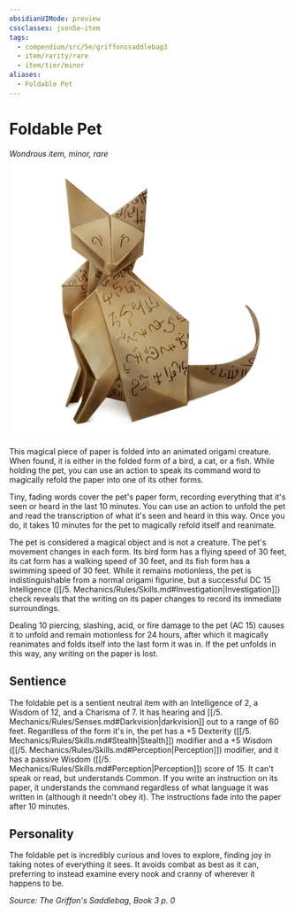 ```yaml
---
obsidianUIMode: preview
cssclasses: json5e-item
tags:
  - compendium/src/5e/griffonssaddlebag3
  - item/rarity/rare
  - item/tier/minor
aliases:
  - Foldable Pet
---
```

# Foldable Pet
*Wondrous item, minor, rare*  
![](https://raw.githubusercontent.com/TheGiddyLimit/homebrew-img/main/img/GriffonsSaddlebag3/Foldable-Pet.webp#right)  


This magical piece of paper is folded into an animated origami creature. When found, it is either in the folded form of a bird, a cat, or a fish. While holding the pet, you can use an action to speak its command word to magically refold the paper into one of its other forms.

Tiny, fading words cover the pet's paper form, recording everything that it's seen or heard in the last 10 minutes. You can use an action to unfold the pet and read the transcription of what it's seen and heard in this way. Once you do, it takes 10 minutes for the pet to magically refold itself and reanimate.

The pet is considered a magical object and is not a creature. The pet's movement changes in each form. Its bird form has a flying speed of 30 feet, its cat form has a walking speed of 30 feet, and its fish form has a swimming speed of 30 feet. While it remains motionless, the pet is indistinguishable from a normal origami figurine, but a successful DC 15 Intelligence ([[/5. Mechanics/Rules/Skills.md#Investigation\|Investigation]]) check reveals that the writing on its paper changes to record its immediate surroundings.

Dealing 10 piercing, slashing, acid, or fire damage to the pet (AC 15) causes it to unfold and remain motionless for 24 hours, after which it magically reanimates and folds itself into the last form it was in. If the pet unfolds in this way, any writing on the paper is lost.

## Sentience

The foldable pet is a sentient neutral item with an Intelligence of 2, a Wisdom of 12, and a Charisma of 7. It has hearing and [[/5. Mechanics/Rules/Senses.md#Darkvision\|darkvision]] out to a range of 60 feet. Regardless of the form it's in, the pet has a +5 Dexterity ([[/5. Mechanics/Rules/Skills.md#Stealth\|Stealth]]) modifier and a +5 Wisdom ([[/5. Mechanics/Rules/Skills.md#Perception\|Perception]]) modifier, and it has a passive Wisdom ([[/5. Mechanics/Rules/Skills.md#Perception\|Perception]]) score of 15. It can't speak or read, but understands Common. If you write an instruction on its paper, it understands the command regardless of what language it was written in (although it needn't obey it). The instructions fade into the paper after 10 minutes.

## Personality

The foldable pet is incredibly curious and loves to explore, finding joy in taking notes of everything it sees. It avoids combat as best as it can, preferring to instead examine every nook and cranny of wherever it happens to be.

*Source: The Griffon's Saddlebag, Book 3 p. 0*
